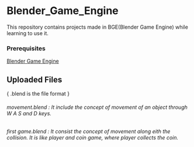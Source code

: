 # Blender_Game_Engine
This repository contains projects made in BGE(Blender Game Engine) while learning to use it.

### Prerequisites
[Blender Game Engine](https://www.blender.org/download/)


## Uploaded Files
 { .blend is the file format  } 

###### movement.blend : It include the concept of movement of an object through W A S and D keys.
###### first game.blend : It consist the concept of movement along eith the collision. It is like player and coin game, where player collects the coin.
